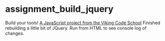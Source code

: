 # assignment_build_jquery
Build your tools!  [A JavaScript project from the Viking Code School](http://www.vikingcodeschool.com)
Finished rebuilding a little bit of JQuery. Run from HTML to see console log of changes.

